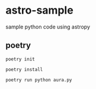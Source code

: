 # astro-sample
sample python code using astropy

## poetry

```
poetry init
```

```
poetry install
```

```
poetry run python aura.py
```
